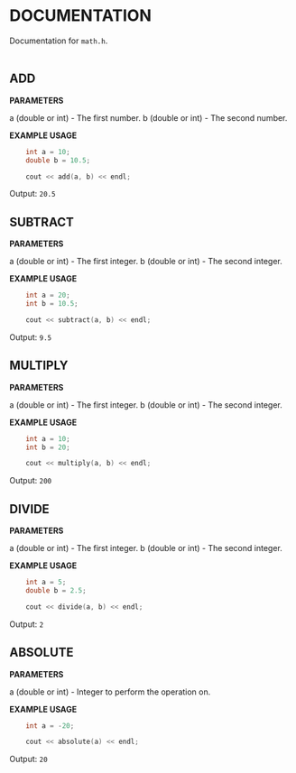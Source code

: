 # DOCUMENTATION

Documentation for `math.h`. <br> <br>

## ADD

**PARAMETERS**

a (double or int) - The first number.
b (double or int) - The second number. 

**EXAMPLE USAGE**

```cpp
    int a = 10;
    double b = 10.5;

    cout << add(a, b) << endl;
```

Output: `20.5`

## SUBTRACT

**PARAMETERS**

a (double or int) - The first integer.
b (double or int) - The second integer.

**EXAMPLE USAGE**

```cpp
    int a = 20;
    int b = 10.5;

    cout << subtract(a, b) << endl;
```

Output: `9.5`

## MULTIPLY

**PARAMETERS**

a (double or int) - The first integer.
b (double or int) - The second integer.

**EXAMPLE USAGE**

```cpp
    int a = 10;
    int b = 20;

    cout << multiply(a, b) << endl;
```

Output: `200`

## DIVIDE

**PARAMETERS**

a (double or int) - The first integer.
b (double or int) - The second integer.

**EXAMPLE USAGE**

```cpp
    int a = 5;
    double b = 2.5;

    cout << divide(a, b) << endl;
```

Output: `2`

## ABSOLUTE

**PARAMETERS**

a (double or int) - Integer to perform the operation on.

**EXAMPLE USAGE**

```cpp
    int a = -20;

    cout << absolute(a) << endl;
```

Output: `20`